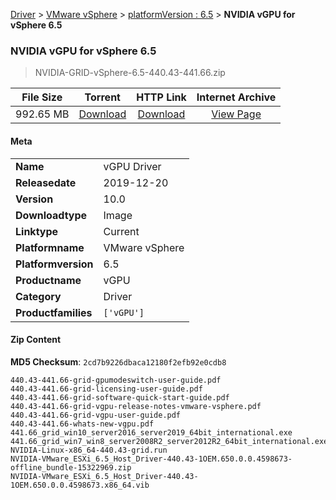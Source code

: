 
[Driver](/README.md)  >  [VMware vSphere](/index/Driver/VMware_vSphere.md)  >  [platformVersion : 6.5](/index/Driver/VMware_vSphere/6.5.md)  >  **NVIDIA vGPU for vSphere 6.5**


###    NVIDIA vGPU for vSphere 6.5

> NVIDIA-GRID-vSphere-6.5-440.43-441.66.zip   


| **File Size** | **Torrent**  | **HTTP Link** | **Internet Archive** |
|:-------------:|:------------:|:-------------:|:--------------------:|
| 992.65 MB |  [Download](https://archive.org/download/nvgpu_NVIDIA-GRID-vSphere-6.5-440.43-441.66.zip_2fn8zuoy/nvgpu_NVIDIA-GRID-vSphere-6.5-440.43-441.66.zip_2fn8zuoy_archive.torrent)       | [Download](https://archive.org/compress/nvgpu_NVIDIA-GRID-vSphere-6.5-440.43-441.66.zip_2fn8zuoy) | [View Page](https://archive.org/details/nvgpu_NVIDIA-GRID-vSphere-6.5-440.43-441.66.zip_2fn8zuoy)       |

#### Meta

<table>
<tr><td><strong>Name</strong></td><td>vGPU Driver</td></tr>
<tr><td><strong>Releasedate</strong></td><td>2019-12-20</td></tr>
<tr><td><strong>Version</strong></td><td>10.0</td></tr>
<tr><td><strong>Downloadtype</strong></td><td>Image</td></tr>
<tr><td><strong>Linktype</strong></td><td>Current</td></tr>
<tr><td><strong>Platformname</strong></td><td>VMware vSphere</td></tr>
<tr><td><strong>Platformversion</strong></td><td>6.5</td></tr>
<tr><td><strong>Productname</strong></td><td>vGPU</td></tr>
<tr><td><strong>Category</strong></td><td>Driver</td></tr>
<tr><td><strong>Productfamilies</strong></td><td><code>['vGPU']</code></td></tr>
</table>

#### Zip Content

**MD5 Checksum**: `2cd7b9226dbaca12180f2efb92e0cdb8`

```text
440.43-441.66-grid-gpumodeswitch-user-guide.pdf
440.43-441.66-grid-licensing-user-guide.pdf
440.43-441.66-grid-software-quick-start-guide.pdf
440.43-441.66-grid-vgpu-release-notes-vmware-vsphere.pdf
440.43-441.66-grid-vgpu-user-guide.pdf
440.43-441.66-whats-new-vgpu.pdf
441.66_grid_win10_server2016_server2019_64bit_international.exe
441.66_grid_win7_win8_server2008R2_server2012R2_64bit_international.exe
NVIDIA-Linux-x86_64-440.43-grid.run
NVIDIA-VMware_ESXi_6.5_Host_Driver-440.43-1OEM.650.0.0.4598673-offline_bundle-15322969.zip
NVIDIA-VMware_ESXi_6.5_Host_Driver-440.43-1OEM.650.0.0.4598673.x86_64.vib
```